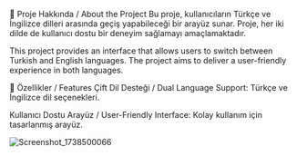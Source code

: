 🌟 Proje Hakkında / About the Project
Bu proje, kullanıcıların Türkçe ve İngilizce dilleri arasında geçiş yapabileceği bir arayüz sunar. Proje, her iki dilde de kullanıcı dostu bir deneyim sağlamayı amaçlamaktadır.

This project provides an interface that allows users to switch between Turkish and English languages. The project aims to deliver a user-friendly experience in both languages.

🚀 Özellikler / Features
Çift Dil Desteği / Dual Language Support: Türkçe ve İngilizce dil seçenekleri.

Kullanıcı Dostu Arayüz / User-Friendly Interface: Kolay kullanım için tasarlanmış arayüz.

![Screenshot_1738500066](https://github.com/user-attachments/assets/16bec394-eaf1-4c02-87c1-94a689ce27fc)

